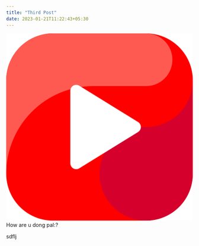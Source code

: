```yaml
---
title: "Third Post"
date: 2023-01-21T11:22:43+05:30
---
```


![Image](/static/img/youtube.png)
How are u dong pal:?


sdflj
